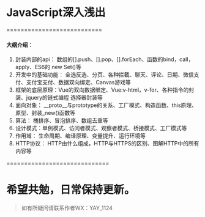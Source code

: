 # JavaScript深入浅出
===========================

#### 大纲介绍：


1. 封装内部的api： 数组的[].push、[].pop、[].forEach、函数的bind，call，apply、ES6的 new Set()等
2. 开发中的基础功能： 全选反选、分页、各种拦截、聊天、评论、日期、微信支付、支付宝支付、数据双向绑定、Canvas游戏等
3. 框架的底层原理：Vue的双向数据绑定、Vue:v-html，v-for、各种指令的封装、jquery的链式编程 选择器封装等
4. 面向对象： __proto__与prototype的关系、工厂模式、构造函数、this原理、原型、封装_new()函数等
5. 算法： 桶排序、冒泡排序、数组去重等
6. 设计模式：单例模式、访问者模式、观察者模式、桥接模式、工厂模式等
7. 作用域： 生命周期、编译原理、变量提升、运行环境等
8. HTTP协议： HTTP由什么组成，HTTP与HTTPS的区别、图解HTTP中的所有内容等


=============================
# 希望共勉，日常保持更新。

> 如有所疑问请联系作者WX：YAY_1124
